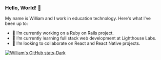### Hello, World! 👋
My name is William and I work in education technology. Here's what I've been up to:
- 🔭 I’m currently working on a Ruby on Rails project.
- 🌱 I’m currently learning full stack web development at Lighthouse Labs.
- 👯 I’m looking to collaborate on React and React Native projects.

[![William's GitHub stats-Dark](https://github-readme-stats.vercel.app/api?username=linkwithlionhart&show_icons=true&theme=gruvbox)](https://github.com/linkwithlionhart/github-readme-stats)

<!-- ![Anurag's GitHub stats](https://github-readme-stats.vercel.app/api?username=anuraghazra&show_icons=true&theme=radical) -->

<!--
**linkwithlionhart/linkwithlionhart** is a ✨ _special_ ✨ repository because its `README.md` (this file) appears on your GitHub profile.

Here are some ideas to get you started:

- 🔭 I’m currently working on ...
- 🌱 I’m currently learning ...
- 👯 I’m looking to collaborate on ...
- 🤔 I’m looking for help with ...
- 💬 Ask me about ...
- 📫 How to reach me: ...
- 😄 Pronouns: ...
- ⚡ Fun fact: ...
-->
